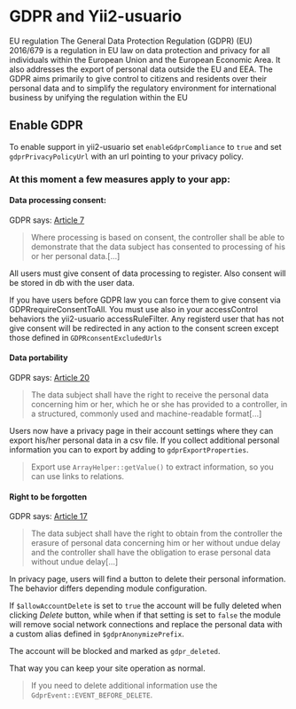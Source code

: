 # GDPR and Yii2-usuario

EU regulation
The General Data Protection Regulation (GDPR) (EU) 2016/679 is a regulation in EU law on data protection and privacy for all individuals within the European Union and the European Economic Area. It also addresses the export of personal data outside the EU and EEA. The GDPR aims primarily to give control to citizens and residents over their personal data and to simplify the regulatory environment for international business by unifying the regulation within the EU

## Enable GDPR

To enable support in yii2-usuario set `enableGdprCompliance` to `true` and set
  `gdprPrivacyPolicyUrl` with an url pointing to your privacy policy.

### At this moment a few measures apply to your app:

#### Data processing consent:
GDPR says: [Article 7](https://gdpr.algolia.com/gdpr-article-7)

> Where processing is based on consent, the controller shall be able to demonstrate that the data subject has consented to processing of his or her personal data.\[...]

All users must give consent of data processing to register.
Also consent will be stored in db with the user data.

If you have users before GDPR law you can force them to give consent via GDPRrequireConsentToAll. You must use also in your accessControl behaviors the yii2-usuario accessRuleFilter. Any registerd user that has not give consent will be redirected in any action to the consent screen except those defined in `GDPRconsentExcludedUrls`

#### Data portability

GDPR says: [Article 20](https://gdpr.algolia.com/gdpr-article-20)
> The data subject shall have the right to receive the personal data concerning him or her, which he
> or she has provided to a controller, in a structured, commonly used and machine-readable format\[...]

Users now have a privacy page in their account settings where they can export his/her personal data
in a csv file.
If you collect additional personal information you can to export by adding to
`gdprExportProperties`.
> Export use `ArrayHelper::getValue()` to extract information, so you can use links to relations.


#### Right to be forgotten

GDPR says: [Article 17](https://gdpr.algolia.com/gdpr-article-17)
> The data subject shall have the right to obtain from the controller the erasure of personal data concerning him or her without undue delay and the controller shall have the obligation to erase personal data without undue delay\[...]

In privacy page, users will find a button to delete their personal information.
The behavior differs depending module configuration.

If  `$allowAccountDelete` is set to `true` the account will be fully deleted when clicking *Delete* button,
while when if that setting is set to `false` the module will remove social network connections and
replace the personal data with a custom alias defined in `$gdprAnonymizePrefix`.

The account will be blocked and marked as `gdpr_deleted`.

That way you can keep your site operation as normal.

> If you need to delete additional information use the `GdprEvent::EVENT_BEFORE_DELETE`.
